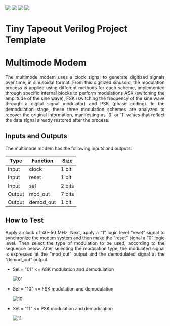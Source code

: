 ![](../../workflows/gds/badge.svg) ![](../../workflows/docs/badge.svg) ![](../../workflows/test/badge.svg) ![](../../workflows/fpga/badge.svg)

# Tiny Tapeout Verilog Project Template

# Multimode Modem

<div align="justify">
  The multimode modem uses a clock signal to generate digitized signals over time, in sinusoidal format. From this digitized sinusoid, the modulation process is applied using different methods for each scheme, implemented through specific internal blocks to perform modulations ASK (switching the amplitude of the sine wave), FSK (switching the frequency of the sine wave through a digital signal modulator) and PSK (phase coding). In the demodulation stage, these three modulation schemes are analyzed to recover the original information, manifesting as '0' or '1' values that reflect the data signal already restored after the process.
  </div>

## Inputs and Outputs

  The multimode modem has the following inputs and outputs:
     
| Type   | Function      | Size     |
|--------|---------------|----------|
| Input  | clock         | 1 bit    |
| Input  | reset         | 1 bit    |
| Input  | sel           | 2 bits   |
| Output | mod_out       | 7 bits   |
| Output | demod_out     | 1 bit    |

## How to Test

<div align="justify">
Apply a clock of 40~50 MHz. Next, apply a “1” logic level “reset” signal to synchronize the modem system and then make the “reset” signal a “0” logic level. Then select the type of modulation to be used, according to the sequence below. After selecting the modulation type, the modulated signal is expressed at the “mod_out” output and the demodulated signal at the “demod_out” output.
  </div>

 - Sel = "01" <= ASK modulation and demodulation
    
    ![01](https://github.com/joerdsonsilva/tt09-multimode-modem/assets/75455785/1acb1f2a-ad28-414d-ab8e-93733e423582)
    
 - Sel = "10" <= FSK modulation and demodulation

   ![10](https://github.com/joerdsonsilva/tt09-multimode-modem/assets/75455785/3f904341-be24-4f8a-ab3d-aaa245806197)

 - Sel = "11" <= PSK modulation and demodulation

   ![11](https://github.com/joerdsonsilva/tt09-multimode-modem/assets/75455785/8e891f61-76d3-4adf-8009-26fa9175b915)
